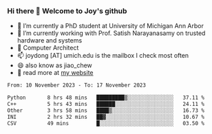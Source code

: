 ### Hi there 👋 Welcome to Joy's github

- 🔭 I’m currently a PhD student at University of Michigan Ann Arbor
- 🌱 I’m currently working with Prof. Satish Narayanasamy on trusted hardware and systems
- 👯 Computer Architect
- 📫 joydong [AT] umich.edu is the mailbox I check most often
- 😄 also know as jiao_chew
- 💬 read more at [my website](https://joydddd.github.io/)
<!--START_SECTION:waka-->

```txt
From: 10 November 2023 - To: 17 November 2023

Python       8 hrs 48 mins   █████████▒░░░░░░░░░░░░░░░   37.11 %
C++          5 hrs 43 mins   ██████░░░░░░░░░░░░░░░░░░░   24.11 %
Other        3 hrs 58 mins   ████▒░░░░░░░░░░░░░░░░░░░░   16.73 %
INI          2 hrs 32 mins   ██▓░░░░░░░░░░░░░░░░░░░░░░   10.67 %
CSV          49 mins         █░░░░░░░░░░░░░░░░░░░░░░░░   03.50 %
```

<!--END_SECTION:waka-->
